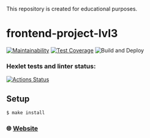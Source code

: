 This repository is created for educational purposes.

# frontend-project-lvl3

[![Maintainability](https://api.codeclimate.com/v1/badges/aafba8b29dd304f6a6ec/maintainability)](https://codeclimate.com/github/philosatom/frontend-project-lvl3/maintainability)
[![Test Coverage](https://api.codeclimate.com/v1/badges/aafba8b29dd304f6a6ec/test_coverage)](https://codeclimate.com/github/philosatom/frontend-project-lvl3/test_coverage)
![Build and Deploy](https://github.com/philosatom/frontend-project-lvl3/workflows/build-n-deploy/badge.svg)
### Hexlet tests and linter status:
[![Actions Status](https://github.com/philosatom/frontend-project-lvl3/workflows/hexlet-check/badge.svg)](https://github.com/philosatom/frontend-project-lvl3/actions)

## Setup
```sh
$ make install
```

### :globe_with_meridians: [Website](https://frontend-project-lvl3.philosatom.vercel.app)
